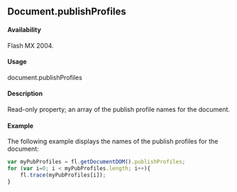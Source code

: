 ## Document.publishProfiles

#### Availability

Flash MX 2004.

#### Usage

document.publishProfiles

#### Description

Read-only property; an array of the publish profile names for the document.

#### Example


The following example displays the names of the publish profiles for the document:

```javascript
var myPubProfiles = fl.getDocumentDOM().publishProfiles; 
for (var i=0; i < myPubProfiles.length; i++){
    fl.trace(myPubProfiles[i]);
}

```